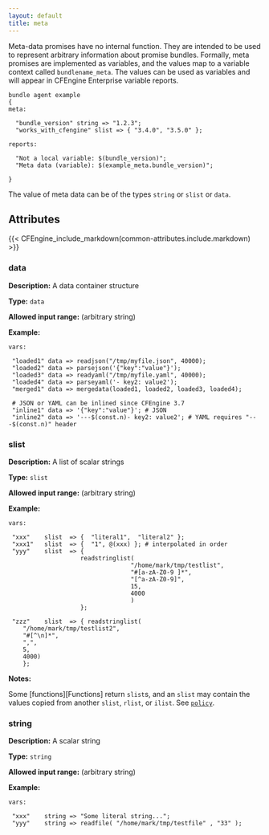 ```yaml
---
layout: default
title: meta
---
```


Meta-data promises have no internal function. They are intended to be used to
represent arbitrary information about promise bundles. Formally, meta promises
are implemented as variables, and the values map to a variable context called
`bundlename_meta`. The values can be used as variables and will appear in
CFEngine Enterprise variable reports.

```cf3
bundle agent example
{
meta:

  "bundle_version" string => "1.2.3";
  "works_with_cfengine" slist => { "3.4.0", "3.5.0" };

reports:

  "Not a local variable: $(bundle_version)";
  "Meta data (variable): $(example_meta.bundle_version)";

}
```

The value of meta data can be of the types `string` or `slist` or `data`.

## Attributes

{{< CFEngine_include_markdown(common-attributes.include.markdown) >}}

### data

**Description:** A data container structure

**Type:** `data`

**Allowed input range:** (arbitrary string)

**Example:**

```cf3
vars:

 "loaded1" data => readjson("/tmp/myfile.json", 40000);
 "loaded2" data => parsejson('{"key":"value"}');
 "loaded3" data => readyaml("/tmp/myfile.yaml", 40000);
 "loaded4" data => parseyaml('- key2: value2');
 "merged1" data => mergedata(loaded1, loaded2, loaded3, loaded4);

 # JSON or YAML can be inlined since CFEngine 3.7
 "inline1" data => '{"key":"value"}'; # JSON
 "inline2" data => '---$(const.n)- key2: value2'; # YAML requires "---$(const.n)" header
```

### slist

**Description:** A list of scalar strings

**Type:** `slist`

**Allowed input range:** (arbitrary string)

**Example:**

```cf3
vars:

 "xxx"    slist  => {  "literal1",  "literal2" };
 "xxx1"   slist  => {  "1", @(xxx) }; # interpolated in order
 "yyy"    slist  => {
                    readstringlist(
                                  "/home/mark/tmp/testlist",
                                  "#[a-zA-Z0-9 ]*",
                                  "[^a-zA-Z0-9]",
                                  15,
                                  4000
                                  )
                    };

 "zzz"    slist  => { readstringlist(
    "/home/mark/tmp/testlist2",
    "#[^\n]*",
    ",",
    5,
    4000)
    };
```

**Notes:**

Some [functions][Functions] return `slist`s, and an `slist`
may contain the values copied from another `slist`, `rlist`, or `ilist`. See
[`policy`](#policy).

### string

**Description:** A scalar string

**Type:** `string`

**Allowed input range:** (arbitrary string)

**Example:**

```cf3
vars:

 "xxx"    string => "Some literal string...";
 "yyy"    string => readfile( "/home/mark/tmp/testfile" , "33" );
```
